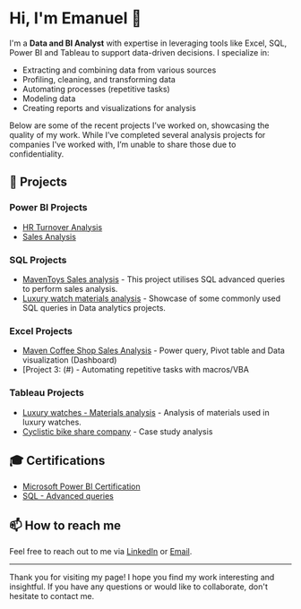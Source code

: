 # Hi, I'm Emanuel 👋

I'm a **Data and BI Analyst** with expertise in leveraging tools like Excel, SQL, Power BI and Tableau to support data-driven decisions. I specialize in:

- Extracting and combining data from various sources
- Profiling, cleaning, and transforming data
- Automating processes (repetitive tasks)
- Modeling data
- Creating reports and visualizations for analysis

Below are some of the recent projects I’ve worked on, showcasing the quality of my work. While I’ve completed several analysis projects for companies I've worked with, I’m unable to share those due to confidentiality.

## 🚀 Projects

### Power BI Projects
- [HR Turnover Analysis](https://github.com/DaCruzEmanuel/PowerBI_HR-TurnoverAnalysis)
- [Sales Analysis](#) 

### SQL Projects
- [MavenToys Sales analysis](https://github.com/DaCruzEmanuel/SQL_Sales-analysis) - This project utilises SQL advanced queries to perform sales analysis.
- [Luxury watch materials analysis](https://github.com/DaCruzEmanuel/SQL_Analysis_Luxury-Watch-materials/tree/main) - Showcase of some commonly used SQL queries in Data analytics projects.

### Excel Projects
- [Maven Coffee Shop Sales Analysis](https://github.com/DaCruzEmanuel/ExcelAnalysis_MavenCoffeeShop_Sales_Analysis) - Power query, Pivot table and Data visualization (Dashboard)
- [Project 3: (#) - Automating repetitive tasks with macros/VBA

### Tableau Projects
- [Luxury watches - Materials analysis](https://public.tableau.com/app/profile/emanuel.cruz/viz/LuxuryWatchAnalysis_17193041960660/Dashboard1) - Analysis of materials used in luxury watches.
- [Cyclistic bike share company](https://public.tableau.com/app/profile/emanuel.cruz/viz/CyclisticProjest/Maindashboard) - Case study analysis


## 🎓 Certifications
- [Microsoft Power BI Certification](https://github.com/DaCruzEmanuel/Certifications/blob/main/Microsoft%20Power%20BI%20Certification.pdf)
- [SQL - Advanced queries](https://github.com/DaCruzEmanuel/Certifications/blob/main/SQL%20%20Requ%C3%AAtes%20avanc%C3%A9es.pdf)


## 📫 How to reach me
Feel free to reach out to me via [LinkedIn](https://www.linkedin.com/in/emanuel-cruz-5869688a/) or [Email](mailto:Emanuelgcrz@gmail.com).

---

Thank you for visiting my page! I hope you find my work interesting and insightful. If you have any questions or would like to collaborate, don't hesitate to contact me.

